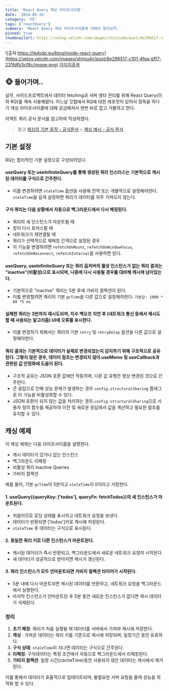 ```yaml
---
title: 'React Query 캐싱 라이프사이클'
date: '2024-05-19'
category: 'FE'
tags: ['reactQuery']
summary: 'React Query 캐싱 라이프사이클에 대해서 알아보자.'
pinned: true
thumbnailUrl: https://velog.velcdn.com/images/shinju4n/post/8e296517-c101-4fea-bff7-231fdfb3cf8c/image.png
---
```


![출처 https://tkdodo.eu/blog/inside-react-query](https://velog.velcdn.com/images/shinju4n/post/8e296517-c101-4fea-bff7-231fdfb3cf8c/image.png)
[이미지출처](https://tkdodo.eu/blog/inside-react-query)

## 🐵 들어가며..

실무, 사이드프로젝트에서 데이터 fetching과 서버 생타 관리를 위해 React Query(이하 RQ)를 계속 사용해왔다.
어느날 깃헙에서 RQ에 대한 레포짓이 있어서 정독을 하다가 캐싱 라이프사이클에 대해 궁금해져서 한번 바로 잡고 가볼려고 한다.

리액트 쿼리 공식 문서를 참고하여 작성하였다.

> 참고
> [캐싱의 기본 동작 - 공식문서](https://tanstack.com/query/latest/docs/framework/react/guides/important-defaults?from=reactQueryV3) > [캐싱 예시 - 공식 문서](https://tanstack.com/query/latest/docs/framework/react/guides/caching?from=reactQueryV3)

## 기본 설정

RQ는 합리적인 기본 설정으로 구성되어있다.

#### useQuery 또는 useInfiniteQuery를 통해 생성된 쿼리 인스터스는 기본적으로 캐시된 데이터를 구식으로 간주한다.

- 이를 변경하려면 `staleTime` 옵션을 사용해 전역 또는 개별적으로 설정해야한다. `staleTime`을 길게 설정하면 쿼리가 데이터를 자주 가져오지 않는다.

#### 구식 쿼리는 다음 상황에서 자동으로 백그라운드에서 다시 패칭된다.

- 쿼리의 새 인스턴스가 마운트될 때
- 창이 다시 포커스될 때
- 네트워크가 재연결될 때
- 쿼리가 선택적으로 재페칭 간격으로 설정된 경우
- 이 기능을 변경하려면 `refetchOnMount`, `refetchOnWindowFocus`, `refetchOnReconnect`, `refetchInterval`을 사용하면 된다.

#### useQuery, useInfiniteQuery 또는 쿼리 옵저버의 활성 인스턴스가 없는 쿼리 결과는 "inactive"(비활성)으로 표시되며, 나중에 다시 사용될 경우를 대비해 캐시에 남아있는다.

- 기본적으로 "inactive" 쿼리는 5분 후에 가비지 컬렉션이 된다.
- 이를 변경할려면 쿼리의 기본 `gcTime`을 다른 값으로 설정해야한다. `기본값: 1000 * 60 *5 ms`

#### 실패한 쿼리는 3번까지 재시도되며, 지수 백오프 지연 후 (네트워크 통신 등에서 재시도 할 때 사용되는 알고리즘) UI에 오류를 표시한다.

- 이를 변경하기 위해서는 쿼리의 기본 `retry` 및 `retryDelay` 옵션을 다른 값으로 설정해야한다.

#### 쿼리 결과는 기본적으로 데이터가 실제로 변경되었는지 감지하기 위해 구조적으로 공유된다. 그렇지 않은 경우, 데이터 참조는 변경되지 않아 useMemo 및 useCallback과 관련된 값 안정화에 도움이 된다.

- 구조적 공유는 JSON 호환 값에만 작동하며, 다른 값 유형은 항상 변경된 것으로 간주된다.
- 큰 응답으로 인해 성능 문제가 발생하는 경우 `config.structuralSharing` 플래그로 이 기능을 비활성화할 수 있다.
- JSON 호환이 되지 않는 값을 처리하는 경우,`config.structuralSharing`으로 사용자 정의 함수를 제공하여 이전 및 새로운 응답에서 값을 계산하고 필요한 참조를 유지할 수 있다.

## 캐싱 예제

이 캐싱 예제는 다음 라이프사이클을 설명한다.

- 캐시 데이터가 있거나 없는 인스턴스
- 백그라운드 리페칭
- 비활성 쿼리 Inactive Queries
- 가비지 컬렉션

예를 들어, 기본 `gcTime`이 5분이고 `staleTime`이 0이라고 가정한다.

#### 1. useQuery({queryKey: ['todos'], queryFn: fetchTodos})의 새 인스턴스가 마운트된다.

- 처음이므로 로딩 상태를 표시하고 네트워크 요청을 보낸다.
- 데이터가 반환되면 ['todos']키로 캐시에 저장된다.
- `staleTime` 후 데이터는 구식으로 표시된다.

#### 2. 동일한 쿼리 키로 다른 인스턴스가 마운트된다.

- 캐시된 데이터가 즉시 반환되고, 백그라운드에서 새로운 네트워크 요청이 시작된다.
- 새 데이터가 성공적으로 받아지면 캐시가 갱신된다.

#### 3. 쿼리 인스턴스가 모두 언마운트되면 카비지 컬렉션 타이머가 시작된다.

- 5분 내에 다시 마운트되면 캐시된 데이터를 반환하고, 네트워크 요청을 백그라운드에서 실행한다.
- 마지막 인스턴스가 언마운트된 후 5분 동안 새로운 인스턴스가 없다면 캐시 데이터가 삭제된다.

### 정리

1. **초기 페칭**: 쿼리가 처음 실행될 때 데이터를 서버에서 가져와 캐시에 저장한다.
2. **캐싱** : 가져온 데이터는 쿼리 키를 기준으로 캐시에 저장되며, 일정기간 동안 유효하다.
3. **구식 상태**: `staleTime`이 지나면 데이터는 구식으로 간주된다.
4. **리페칭**: 구식데이터는 특정 조건에서 자동으로 백그라운드에서 리페칭된다.
5. **가비지 컬렉션**: 일정 시간(cacheTime)동안 사용되지 않은 데이터는 캐시에서 제거된다.

이를 통해서 데이터가 효율적으로 업데이트되며, 불필요한 서버 요청을 줄여 성능을 최적화 할 수 있다.
